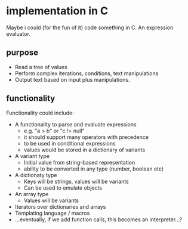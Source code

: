 # implementation in C

Maybe i could (for the fun of it) code something in C. 
An expression evaluator.

## purpose

* Read a tree of values
* Perform complex iterations, conditions, text manipulations
* Output text based on input plus manipulations.

## functionality

Functionality could include:

* A functionality to parse and evaluate expressions
  * e.g. "a > b" or "c != null"
  * it should support many operators with precedence
  * to be used in conditional expressions
  * values would be stored in a dictionary of variants
* A variant type
  * Initial value from string-based representation
  * ability to be converted in any type (number, boolean etc)
* A dictionaty type
  * Keys will be strings, values will be variants
  * Can be used to emulate objects
* An array type
  * Values will be variants
* Iterators over dictionaries and arrays
* Templating language / macros
* ...eventually, if we add function calls, this becomes an interpreter...?



